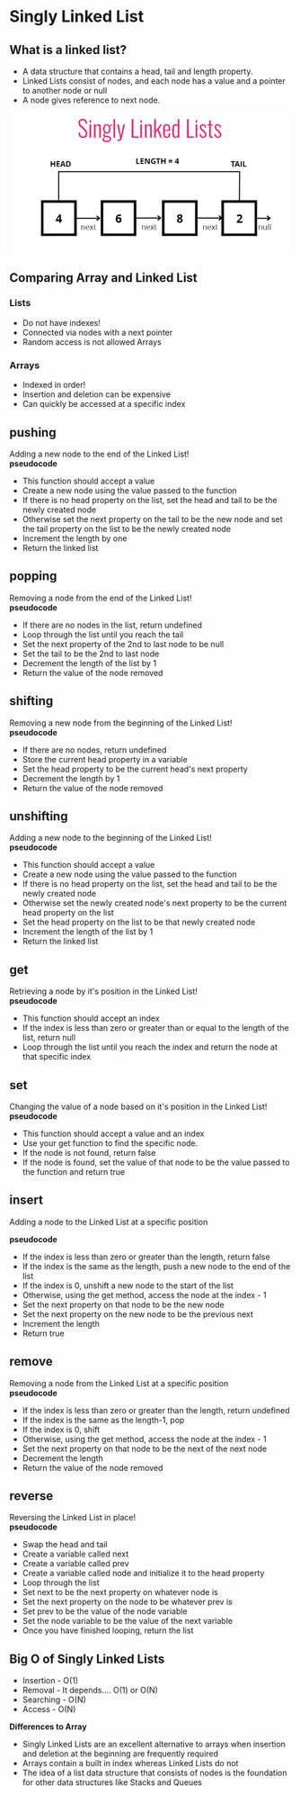 # Singly Linked List

## What is a linked list?

- A data structure that contains a head, tail and length property.
- Linked Lists consist of nodes, and each node has a value and a pointer to another node or null
- A node gives reference to next node. 

!["This is a Singly Linked List image"](../assets/Images/singly_Linked_List.PNG)

## Comparing Array and Linked List

### Lists

- Do not have indexes!
- Connected via nodes with a next pointer
- Random access is not allowed Arrays

### Arrays

- Indexed in order!
- Insertion and deletion can be expensive
- Can quickly be accessed at a specific index

## pushing

Adding a new node to the end of the Linked List!  
**pseudocode**

- This function should accept a value
- Create a new node using the value passed to the function
- If there is no head property on the list, set the head and tail to be the newly created node
- Otherwise set the next property on the tail to be the new node and set the tail property on the list to be the newly created node
- Increment the length by one
- Return the linked list

## popping

Removing a node from the end of the Linked List!  
**pseudocode**

- If there are no nodes in the list, return undefined
- Loop through the list until you reach the tail
- Set the next property of the 2nd to last node to be null
- Set the tail to be the 2nd to last node
- Decrement the length of the list by 1
- Return the value of the node removed

## shifting

Removing a new node from the beginning of the Linked List!  
**pseudocode**

- If there are no nodes, return undefined
- Store the current head property in a variable
- Set the head property to be the current head's next property
- Decrement the length by 1
- Return the value of the node removed

## unshifting

Adding a new node to the beginning of the Linked List!  
**pseudocode**

- This function should accept a value
- Create a new node using the value passed to the function
- If there is no head property on the list, set the head and tail to be the newly created node
- Otherwise set the newly created node's next property to be the current head property on the list
- Set the head property on the list to be that newly created node
- Increment the length of the list by 1
- Return the linked list

## get

Retrieving a node by it's position in the Linked List!  
**pseudocode**

- This function should accept an index
- If the index is less than zero or greater than or equal to the length of the list, return null
- Loop through the list until you reach the index and return the node at that specific index

## set

Changing the value of a node based on it's position in the Linked List!  
**pseudocode**

- This function should accept a value and an index
- Use your get function to find the specific node.
- If the node is not found, return false
- If the node is found, set the value of that node to be the value passed to the function and return true

## insert

Adding a node to the Linked List at a specific position

**pseudocode**

- If the index is less than zero or greater than the length, return false
- If the index is the same as the length, push a new node to the end of the list
- If the index is 0, unshift a new node to the start of the list
- Otherwise, using the get method, access the node at the index - 1
- Set the next property on that node to be the new node
- Set the next property on the new node to be the previous next
- Increment the length
- Return true

## remove

Removing a node from the Linked List at a specific position  
**pseudocode**

- If the index is less than zero or greater than the length, return undefined
- If the index is the same as the length-1, pop
- If the index is 0, shift
- Otherwise, using the get method, access the node at the index - 1
- Set the next property on that node to be the next of the next node
- Decrement the length
- Return the value of the node removed

## reverse

Reversing the Linked List in place!  
**pseudocode**

- Swap the head and tail
- Create a variable called next
- Create a variable called prev
- Create a variable called node and initialize it to the head property
- Loop through the list
- Set next to be the next property on whatever node is
- Set the next property on the node to be whatever prev is
- Set prev to be the value of the node variable
- Set the node variable to be the value of the next variable
- Once you have finished looping, return the list

## Big O of Singly Linked Lists

- Insertion - O(1)
- Removal - It depends.... O(1) or O(N)
- Searching - O(N)
- Access - O(N)

**Differences to Array**

- Singly Linked Lists are an excellent alternative to arrays when insertion and deletion at the beginning are frequently required
- Arrays contain a built in index whereas Linked Lists do not
- The idea of a list data structure that consists of nodes is the foundation for other data structures like Stacks and Queues
